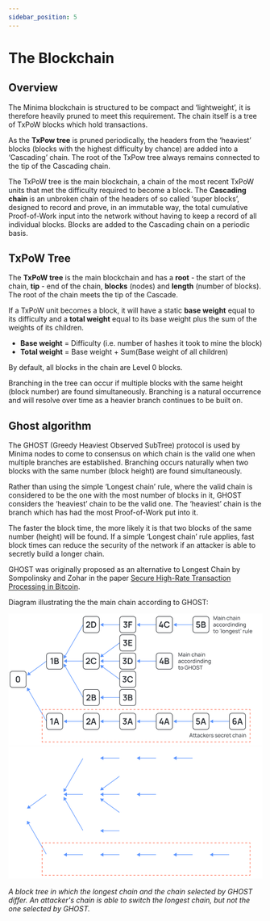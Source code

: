 ```yaml
---
sidebar_position: 5
---
```



# The Blockchain
## Overview
The Minima blockchain is structured to be compact and ‘lightweight’, it is therefore heavily pruned to meet this requirement. The chain itself is a tree of TxPoW blocks which hold transactions. 

As the **TxPow tree** is pruned periodically, the headers from the ‘heaviest’ blocks (blocks with the highest difficulty by chance) are added into a ‘Cascading’ chain. The root of the TxPow tree always remains connected to the tip of the Cascading chain.

The TxPoW tree is the main blockchain, a chain of the most recent TxPoW units that met the difficulty required to become a block. 
The **Cascading chain** is an unbroken chain of the headers of so called ‘super blocks’, designed to record and prove, in an immutable way, the total cumulative Proof-of-Work input into the network without having to keep a record of all individual blocks. Blocks are added to the Cascading chain on a periodic basis.

## TxPoW Tree
The **TxPoW tree** is the main blockchain and has a **root** - the start of the chain, **tip** - end of the chain, **blocks** (nodes) and **length** (number of blocks).
The root of the chain meets the tip of the Cascade.

If a TxPoW unit becomes a block, it will have a static **base weight** equal to its difficulty and a **total weight** equal to its base weight plus the sum of the weights of its children. 

- **Base weight** = Difficulty (i.e. number of hashes it took to mine the block)
- **Total weight** = Base weight + Sum(Base weight of all children) 

By default, all blocks in the chain are Level 0 blocks.

Branching in the tree can occur if multiple blocks with the same height (block number) are found simultaneously. Branching is a natural occurrence and will resolve over time as a heavier branch continues to be built on.

<!-- ## The Cascading Chain
[The Cascading Chain](https://docs.google.com/document/d/1Or8-8Zq2AO6qaRqMq0dUb-5LaGF5SNf3tZyiSNfF-x4/edit) -->

## Ghost algorithm 
The GHOST (Greedy Heaviest Observed SubTree) protocol is used by Minima nodes to come to consensus on which chain is the valid one when multiple branches are established. Branching occurs naturally when two blocks with the same number (block height) are found simultaneously. 

Rather than using the simple ‘Longest chain’ rule, where the valid chain is considered to be the one with the most number of blocks in it, GHOST considers the ‘heaviest’ chain to be the valid one. The ‘heaviest’ chain is the branch which has had the most Proof-of-Work put into it.

The faster the block time, the more likely it is that two blocks of the same number (height) will be found. If a simple ‘Longest chain’ rule applies, fast block times can reduce the security of the network if an attacker is able to secretly build a longer chain.

GHOST was originally proposed as an alternative to Longest Chain by Sompolinsky and Zohar in the paper [Secure High-Rate Transaction Processing in Bitcoin](http://www.avivz.net/pubs/15/btc_ghost.pdf). 

Diagram illustrating the the main chain according to GHOST:

![Minima](/img/learn/theBlockchainLm.svg#gh-light-mode-only)![Minima](/img/learn/theBlockchainDm.svg#gh-dark-mode-only)

*A block tree in which the longest chain and the chain selected by GHOST differ. An attacker's chain is able to switch the longest chain, but not the one selected by GHOST.*
